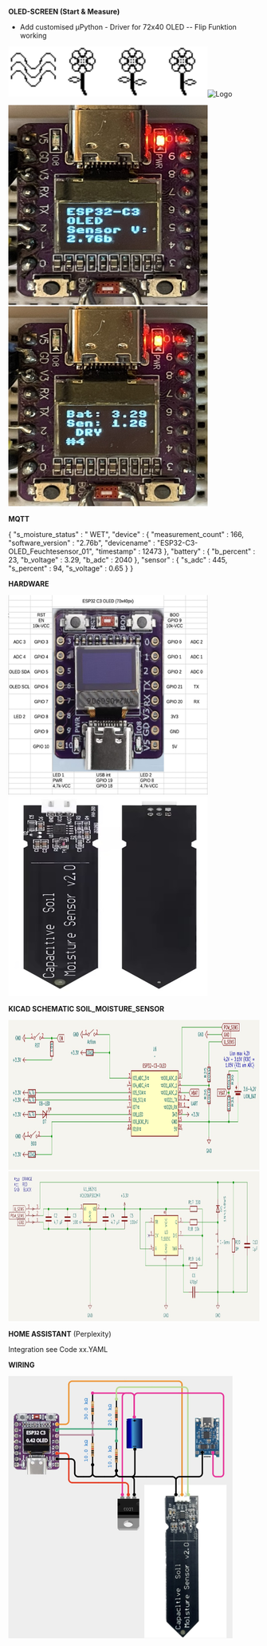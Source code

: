



**OLED-SCREEN (Start & Measure)**

* Add customised µPython - Driver for 72x40 OLED -- Flip Funktion working


<img src="https://github.com/ludwich66/Pflanzenfeuchtesensor_ESP32-C3-OLED/blob/main/Moisture-Picture/pixil-frame-40x40_Wellen.png" alt="Logo" width="100" height="100"><img src="https://github.com/ludwich66/Pflanzenfeuchtesensor_ESP32-C3-OLED/blob/main/Moisture-Picture/pixil-frame-40x40_Blume_Blatt_links.png" alt="Logo" width="100" height="100"><img src="https://github.com/ludwich66/Pflanzenfeuchtesensor_ESP32-C3-OLED/blob/main/Moisture-Picture/pixil-frame-40x40_Blume_Blatt_links_und_rechts.png" alt="Logo" width="100" height="100"><img src="https://github.com/ludwich66/Pflanzenfeuchtesensor_ESP32-C3-OLED/blob/main/Moisture-Picture/pixil-frame-40x40_Blume_Blatt_rechts.png" alt="Logo" width="100" height="100"><img src="https://github.com/ludwich66/Pflanzenfeuchtesensor_ESP32-C3-OLED/blob/main/Moisture-Picture/pixil-frame-40x40_Gießkanne.png" alt="Logo" width="100" height="100">


<img src="https://github.com/ludwich66/Pflanzenfeuchtesensor_ESP32-C3-OLED/blob/main/OLED_1.jpeg" alt="Logo" width="400" height="400"><img src="https://github.com/ludwich66/Pflanzenfeuchtesensor_ESP32-C3-OLED/blob/main/OLED_2.jpeg" alt="Logo" width="400" height="400">

**MQTT**

{
  "s_moisture_status" : "     WET",
  "device" : {
    "measurement_count" : 166,
    "software_version" : "2.76b",
    "devicename" : "ESP32-C3-OLED_Feuchtesensor_01",
    "timestamp" : 12473
  },
  "battery" : {
    "b_percent" : 23,
    "b_voltage" : 3.29,
    "b_adc" : 2040
  },
  "sensor" : {
    "s_adc" : 445,
    "s_percent" : 94,
    "s_voltage" : 0.65
  }
}


**HARDWARE**

<img src="https://github.com/ludwich66/Pflanzenfeuchtesensor_ESP32-C3-OLED/blob/main/ESP32-C3-OLED_Pinout.jpg" alt="Logo" width="400" height="400"><img src="https://github.com/ludwich66/Pflanzenfeuchtesensor_ESP32-C3-OLED/blob/main/Soil-Moisture-Sensor_Generic.jpg" alt="Logo" width="400" height="400">


**KICAD SCHEMATIC SOIL_MOISTURE_SENSOR**

<img src="https://github.com/ludwich66/Pflanzenfeuchtesensor_ESP32-C3-OLED/blob/main/KICAD_ESP32-C3-OLED.jpg" alt="Logo" width="800" height="300">

<img src="https://github.com/ludwich66/Pflanzenfeuchtesensor_ESP32-C3-OLED/blob/main/KICAD_Soil_Moisture_Senor.jpg" alt="Logo" width="800" height="300">


**HOME ASSISTANT** (Perplexity)

Integration see Code xx.YAML


**WIRING**

<img src="https://github.com/ludwich66/Pflanzenfeuchtesensor_ESP32-C3-OLED/blob/main/Schematic_cirkitdesigner.jpg" alt="Logo" width="450" height="525">

